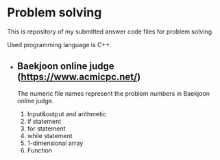 Problem solving
========================

This is repository of my submitted answer code files for problem solving.

Used programming language is C++.

- Baekjoon online judge (https://www.acmicpc.net/)
  -------------------------------------------------
  The numeric file names represent the problem numbers in Baekjoon online judge.
  
  1. Input&output and arithmetic
  2. if statement
  3. for statement
  4. while statement
  5. 1-dimensional array
  6. Function